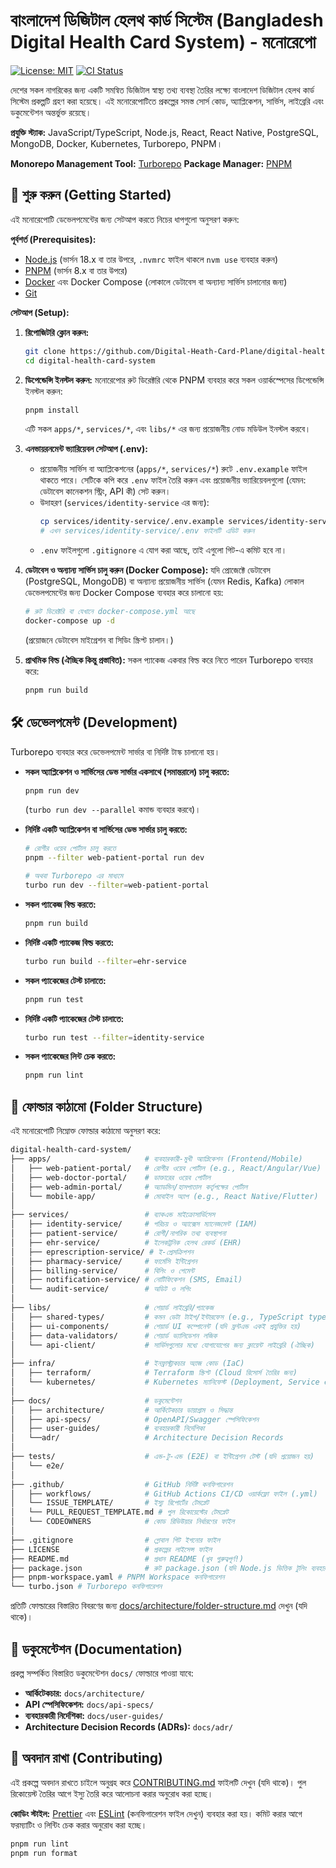 # বাংলাদেশ ডিজিটাল হেলথ কার্ড সিস্টেম (Bangladesh Digital Health Card System) - মনোরেপো

[![License: MIT](https://img.shields.io/badge/License-MIT-yellow.svg)](https://opensource.org/licenses/MIT) <!-- প্রয়োজন অনুযায়ী লাইসেন্স পরিবর্তন করুন -->
[![CI Status](https://github.com/Digital-Heath-Card-Plane/digital-health-card-system/actions/workflows/ci.yml/badge.svg)](https://github.com/Digital-Heath-Card-Plane/digital-health-card-system/actions/workflows/ci.yml) <!-- CI Workflow ফাইলের সঠিক পাথ দিন -->

দেশের সকল নাগরিকের জন্য একটি সমন্বিত ডিজিটাল স্বাস্থ্য তথ্য ব্যবস্থা তৈরির লক্ষ্যে বাংলাদেশ ডিজিটাল হেলথ কার্ড সিস্টেম প্রকল্পটি গ্রহণ করা হয়েছে। এই মনোরেপোটিতে প্রকল্পের সমস্ত সোর্স কোড, অ্যাপ্লিকেশন, সার্ভিস, লাইব্রেরি এবং ডকুমেন্টেশন অন্তর্ভুক্ত রয়েছে।

**প্রযুক্তি স্ট্যাক:** JavaScript/TypeScript, Node.js, React, React Native, PostgreSQL, MongoDB, Docker, Kubernetes, Turborepo, PNPM। 

**Monorepo Management Tool:** [Turborepo](https://turbo.build/)
**Package Manager:** [PNPM](https://pnpm.io/)

## 🚀 শুরু করুন (Getting Started)

এই মনোরেপোটি ডেভেলপমেন্টের জন্য সেটআপ করতে নিচের ধাপগুলো অনুসরণ করুন:

**পূর্বশর্ত (Prerequisites):**

*   [Node.js](https://nodejs.org/) (ভার্সন 18.x বা তার উপরে, `.nvmrc` ফাইল থাকলে `nvm use` ব্যবহার করুন)
*   [PNPM](https://pnpm.io/installation) (ভার্সন 8.x বা তার উপরে)
*   [Docker](https://www.docker.com/get-started) এবং Docker Compose (লোকালে ডেটাবেস বা অন্যান্য সার্ভিস চালানোর জন্য)
*   [Git](https://git-scm.com/)

**সেটআপ (Setup):**

1.  **রিপোজিটরি ক্লোন করুন:**
    ```bash
    git clone https://github.com/Digital-Heath-Card-Plane/digital-health-card-system.git
    cd digital-health-card-system
    ```

2.  **ডিপেন্ডেন্সি ইনস্টল করুন:**
    মনোরেপোর রুট ডিরেক্টরি থেকে PNPM ব্যবহার করে সকল ওয়ার্কস্পেসের ডিপেন্ডেন্সি ইনস্টল করুন:
    ```bash
    pnpm install
    ```
    এটি সকল `apps/*`, `services/*`, এবং `libs/*` এর জন্য প্রয়োজনীয় নোড মডিউল ইনস্টল করবে।

3.  **এনভায়রনমেন্ট ভ্যারিয়েবল সেটআপ (.env):**
    *   প্রয়োজনীয় সার্ভিস বা অ্যাপ্লিকেশনের (`apps/*`, `services/*`) রুটে `.env.example` ফাইল থাকতে পারে। সেটিকে কপি করে `.env` ফাইল তৈরি করুন এবং প্রয়োজনীয় ভ্যারিয়েবলগুলো (যেমন: ডেটাবেস কানেকশন স্ট্রিং, API কী) সেট করুন।
    *   উদাহরণ (`services/identity-service` এর জন্য):
        ```bash
        cp services/identity-service/.env.example services/identity-service/.env
        # এখন services/identity-service/.env ফাইলটি এডিট করুন
        ```
    *   `.env` ফাইলগুলো `.gitignore` এ যোগ করা আছে, তাই এগুলো গিট-এ কমিট হবে না।

4.  **ডেটাবেস ও অন্যান্য সার্ভিস চালু করুন (Docker Compose):**
    যদি প্রোজেক্টে ডেটাবেস (PostgreSQL, MongoDB) বা অন্যান্য প্রয়োজনীয় সার্ভিস (যেমন Redis, Kafka) লোকাল ডেভেলপমেন্টের জন্য Docker Compose ব্যবহার করে চালানো হয়:
    ```bash
    # রুট ডিরেক্টরি বা যেখানে docker-compose.yml আছে
    docker-compose up -d
    ```
    (প্রয়োজনে ডেটাবেস মাইগ্রেশন বা সিডিং স্ক্রিপ্ট চালান।)

5.  **প্রাথমিক বিল্ড (ঐচ্ছিক কিন্তু প্রস্তাবিত):**
    সকল প্যাকেজ একবার বিল্ড করে নিতে পারেন Turborepo ব্যবহার করে:
    ```bash
    pnpm run build
    ```

## 🛠️ ডেভেলপমেন্ট (Development)

Turborepo ব্যবহার করে ডেভেলপমেন্ট সার্ভার বা নির্দিষ্ট টাস্ক চালানো হয়।

*   **সকল অ্যাপ্লিকেশন ও সার্ভিসের ডেভ সার্ভার একসাথে (সমান্তরালে) চালু করতে:**
    ```bash
    pnpm run dev
    ```
    (`turbo run dev --parallel` কমান্ড ব্যবহার করবে)।

*   **নির্দিষ্ট একটি অ্যাপ্লিকেশন বা সার্ভিসের ডেভ সার্ভার চালু করতে:**
    ```bash
    # রোগীর ওয়েব পোর্টাল চালু করতে
    pnpm --filter web-patient-portal run dev

    # অথবা Turborepo এর মাধ্যমে
    turbo run dev --filter=web-patient-portal
    ```

*   **সকল প্যাকেজ বিল্ড করতে:**
    ```bash
    pnpm run build
    ```

*   **নির্দিষ্ট একটি প্যাকেজ বিল্ড করতে:**
    ```bash
    turbo run build --filter=ehr-service
    ```

*   **সকল প্যাকেজের টেস্ট চালাতে:**
    ```bash
    pnpm run test
    ```

*   **নির্দিষ্ট একটি প্যাকেজের টেস্ট চালাতে:**
    ```bash
    turbo run test --filter=identity-service
    ```

*   **সকল প্যাকেজের লিন্ট চেক করতে:**
    ```bash
    pnpm run lint
    ```


## 📁 ফোল্ডার কাঠামো (Folder Structure)

এই মনোরেপোটি নিম্নোক্ত ফোল্ডার কাঠামো অনুসরণ করে:


```bash
digital-health-card-system/
├── apps/                     # ব্যবহারকারী-মুখী অ্যাপ্লিকেশন (Frontend/Mobile)
│   ├── web-patient-portal/   # রোগীর ওয়েব পোর্টাল (e.g., React/Angular/Vue)
│   ├── web-doctor-portal/    # ডাক্তারের ওয়েব পোর্টাল
│   ├── web-admin-portal/     # অ্যাডমিন/হাসপাতাল কর্তৃপক্ষের পোর্টাল
│   └── mobile-app/           # মোবাইল অ্যাপ (e.g., React Native/Flutter)
│
├── services/                 # ব্যাকএন্ড মাইক্রোসার্ভিসেস
│   ├── identity-service/     # পরিচয় ও অ্যাক্সেস ম্যানেজমেন্ট (IAM)
│   ├── patient-service/      # রোগী/নাগরিক তথ্য ব্যবস্থাপনা
│   ├── ehr-service/          # ইলেকট্রনিক হেলথ রেকর্ড (EHR)
│   ├── eprescription-service/ # ই-প্রেসক্রিপশন
│   ├── pharmacy-service/     # ফার্মেসি ইন্টিগ্রেশন
│   ├── billing-service/      # বিলিং ও পেমেন্ট
│   ├── notification-service/ # নোটিফিকেশন (SMS, Email)
│   └── audit-service/        # অডিট ও লগিং
│
├── libs/                     # শেয়ার্ড লাইব্রেরি/প্যাকেজ
│   ├── shared-types/         # কমন ডেটা টাইপ/ইন্টারফেস (e.g., TypeScript types)
│   ├── ui-components/        # শেয়ার্ড UI কম্পোনেন্ট (যদি ফ্রন্টএন্ড একই প্রযুক্তির হয়)
│   ├── data-validators/      # শেয়ার্ড ভ্যালিডেশন লজিক
│   └── api-client/           # সার্ভিসগুলোর মধ্যে যোগাযোগের জন্য ক্লায়েন্ট লাইব্রেরি (ঐচ্ছিক)
│
├── infra/                    # ইনফ্রাস্ট্রাকচার অ্যাজ কোড (IaC)
│   ├── terraform/            # Terraform স্ক্রিপ্ট (Cloud রিসোর্স তৈরির জন্য)
│   └── kubernetes/           # Kubernetes ম্যানিফেস্ট (Deployment, Service etc.)
│
├── docs/                     # ডকুমেন্টেশন
│   ├── architecture/         # আর্কিটেকচার ডায়াগ্রাম ও সিদ্ধান্ত
│   ├── api-specs/            # OpenAPI/Swagger স্পেসিফিকেশন
│   ├── user-guides/          # ব্যবহারকারী নির্দেশিকা
│   └──adr/                   # Architecture Decision Records
│
├── tests/                    # এন্ড-টু-এন্ড (E2E) বা ইন্টিগ্রেশন টেস্ট (যদি প্রয়োজন হয়)
│   └── e2e/
│
├── .github/                  # GitHub নির্দিষ্ট কনফিগারেশন
│   ├── workflows/            # GitHub Actions CI/CD ওয়ার্কফ্লো ফাইল (.yml)
│   └── ISSUE_TEMPLATE/       # ইস্যু রিপোর্টের টেমপ্লেট
│   └── PULL_REQUEST_TEMPLATE.md # পুল রিকোয়েস্টের টেমপ্লেট
│   └── CODEOWNERS            # কোড রিভিউয়ার নির্ধারণের ফাইল
│
├── .gitignore                # গ্লোবাল গিট ইগনোর ফাইল
├── LICENSE                   # প্রকল্পের লাইসেন্স ফাইল
├── README.md                 # প্রধান README (খুব গুরুত্বপূর্ণ!)
├── package.json              # রুট package.json (যদি Node.js ভিত্তিক টুলিং ব্যবহার করা হয়)
├── pnpm-workspace.yaml # PNPM Workspace কনফিগারেশন
└── turbo.json # Turborepo কনফিগারেশন
```


প্রতিটি ফোল্ডারের বিস্তারিত বিবরণের জন্য [docs/architecture/folder-structure.md](link/to/your/doc) দেখুন (যদি থাকে)।

## 📝 ডকুমেন্টেশন (Documentation)

প্রকল্প সম্পর্কিত বিস্তারিত ডকুমেন্টেশন `docs/` ফোল্ডারে পাওয়া যাবে:

*   **আর্কিটেকচার:** `docs/architecture/`
*   **API স্পেসিফিকেশন:** `docs/api-specs/`
*   **ব্যবহারকারী নির্দেশিকা:** `docs/user-guides/`
*   **Architecture Decision Records (ADRs):** `docs/adr/`

## 🤝 অবদান রাখা (Contributing)

এই প্রকল্পে অবদান রাখতে চাইলে অনুগ্রহ করে [CONTRIBUTING.md](CONTRIBUTING.md) ফাইলটি দেখুন (যদি থাকে)। পুল রিকোয়েস্ট তৈরির আগে ইস্যু তৈরি করে আলোচনা করার অনুরোধ করা হচ্ছে।

**কোডিং স্টাইল:** [Prettier](https://prettier.io/) এবং [ESLint](https://eslint.org/) (কনফিগারেশন ফাইল দেখুন) ব্যবহার করা হয়। কমিট করার আগে ফরম্যাটিং ও লিন্টিং চেক করার অনুরোধ করা হচ্ছে।

```bash
pnpm run lint
pnpm run format
```



